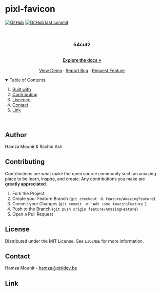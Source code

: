 # pixl-favicon

[![GitHub](https://img.shields.io/github/license/mashape/apistatus.svg)](https://github.com/hamzaPixl/54cutz/blob/master/LICENSE)
[![GitHub last commit](https://img.shields.io/github/last-commit/google/skia.svg)](https://github.com/hamzaPixl/54cutz/commits/master)

<br />
<p align="center">
  <h3 align="center">54cutz</h3>

  <p align="center">
    <br />
    <a href="https://github.com/hamzaPixl/54cutz/blob/master/README.md"><strong>Explore the docs »</strong></a>
    <br />
    <br />
    <a href="https://54cutz.be/">View Demo</a>
    ·
    <a href="https://github.com/hamzaPixl/54cutz/issues">Report Bug</a>
    ·
    <a href="https://github.com/hamzaPixl/54cutz/issues">Request Feature</a>
  </p>
</p>

<details open="open">
  <summary>Table of Contents</summary>
  <ol>
    <li><a href="#built with">Built with</a></li>
    <li><a href="#contributting">Contributing</a></li>
    <li><a href="#liscence">Liscence</a></li>
    <li><a href="#contact">Contact</a></li>
    <li><a href="#link">Link</a></li>
  </ol>
</details>

<br>

## Author

Hamza Mounir & Rachid Asli

## Contributing

Contributions are what make the open source community such an amazing place to be learn, inspire, and create. Any contributions you make are **greatly appreciated**.

1. Fork the Project
2. Create your Feature Branch (`git checkout -b feature/AmazingFeature`)
3. Commit your Changes (`git commit -m 'Add some AmazingFeature'`)
4. Push to the Branch (`git push origin feature/AmazingFeature`)
5. Open a Pull Request

## License

Distributed under the MIT License. See `LICENSE` for more information.

## Contact

Hamza Mounir - hamza@pixldev.be

## Link
